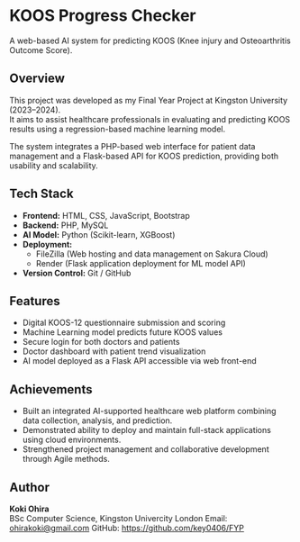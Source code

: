 # KOOS Progress Checker
A web-based AI system for predicting KOOS (Knee injury and Osteoarthritis Outcome Score).

## Overview
This project was developed as my Final Year Project at Kingston University (2023–2024).  
It aims to assist healthcare professionals in evaluating and predicting KOOS results using a regression-based machine learning model.

The system integrates a PHP-based web interface for patient data management and a Flask-based API for KOOS prediction, providing both usability and scalability.

## Tech Stack
- **Frontend:** HTML, CSS, JavaScript, Bootstrap  
- **Backend:** PHP, MySQL  
- **AI Model:** Python (Scikit-learn, XGBoost)  
- **Deployment:**  
  - FileZilla (Web hosting and data management on Sakura Cloud)  
  - Render (Flask application deployment for ML model API)  
- **Version Control:** Git / GitHub  

## Features
- Digital KOOS-12 questionnaire submission and scoring  
- Machine Learning model predicts future KOOS values  
- Secure login for both doctors and patients  
- Doctor dashboard with patient trend visualization  
- AI model deployed as a Flask API accessible via web front-end  

## Achievements
- Built an integrated AI-supported healthcare web platform combining data collection, analysis, and prediction.  
- Demonstrated ability to deploy and maintain full-stack applications using cloud environments.  
- Strengthened project management and collaborative development through Agile methods.

## Author
**Koki Ohira**  
BSc Computer Science, Kingston Univercity London 
Email: ohirakoki@gmail.com
GitHub: https://github.com/key0406/FYP
